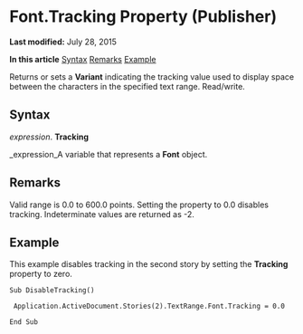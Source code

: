 
# Font.Tracking Property (Publisher)

 **Last modified:** July 28, 2015

 **In this article**
 [Syntax](#sectionSection0)
 [Remarks](#sectionSection1)
 [Example](#sectionSection2)


Returns or sets a  **Variant** indicating the tracking value used to display space between the characters in the specified text range. Read/write.


## Syntax
<a name="sectionSection0"> </a>

 _expression_. **Tracking**

 _expression_A variable that represents a  **Font** object.


## Remarks
<a name="sectionSection1"> </a>

Valid range is 0.0 to 600.0 points. Setting the property to 0.0 disables tracking. Indeterminate values are returned as -2.


## Example
<a name="sectionSection2"> </a>

This example disables tracking in the second story by setting the  **Tracking** property to zero.


```
Sub DisableTracking() 
 
 Application.ActiveDocument.Stories(2).TextRange.Font.Tracking = 0.0 
 
End Sub 
 

```

